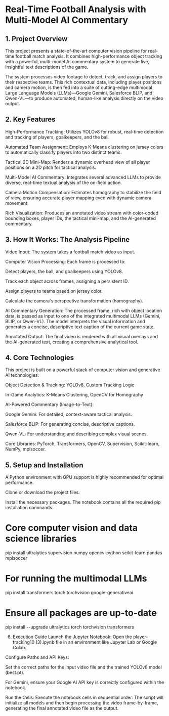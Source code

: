 # Real-Time Football Analysis with Multi-Model AI Commentary
## 1. Project Overview
This project presents a state-of-the-art computer vision pipeline for real-time football match analysis. It combines high-performance object tracking with a powerful, multi-model AI commentary system to generate live, insightful text descriptions of the game.

The system processes video footage to detect, track, and assign players to their respective teams. This rich contextual data, including player positions and camera motion, is then fed into a suite of cutting-edge multimodal Large Language Models (LLMs)—Google Gemini, Salesforce BLIP, and Qwen-VL—to produce automated, human-like analysis directly on the video output.

## 2. Key Features
High-Performance Tracking: Utilizes YOLOv8 for robust, real-time detection and tracking of players, goalkeepers, and the ball.

Automated Team Assignment: Employs K-Means clustering on jersey colors to automatically classify players into two distinct teams.

Tactical 2D Mini-Map: Renders a dynamic overhead view of all player positions on a 2D pitch for tactical analysis.

Multi-Model AI Commentary: Integrates several advanced LLMs to provide diverse, real-time textual analysis of the on-field action.

Camera Motion Compensation: Estimates homography to stabilize the field of view, ensuring accurate player mapping even with dynamic camera movement.

Rich Visualization: Produces an annotated video stream with color-coded bounding boxes, player IDs, the tactical mini-map, and the AI-generated commentary.

## 3. How It Works: The Analysis Pipeline
Video Input: The system takes a football match video as input.

Computer Vision Processing: Each frame is processed to:

Detect players, the ball, and goalkeepers using YOLOv8.

Track each object across frames, assigning a persistent ID.

Assign players to teams based on jersey color.

Calculate the camera's perspective transformation (homography).

AI Commentary Generation: The processed frame, rich with object location data, is passed as input to one of the integrated multimodal LLMs (Gemini, BLIP, or Qwen-VL). The model interprets the visual information and generates a concise, descriptive text caption of the current game state.

Annotated Output: The final video is rendered with all visual overlays and the AI-generated text, creating a comprehensive analytical tool.

## 4. Core Technologies
This project is built on a powerful stack of computer vision and generative AI technologies:

Object Detection & Tracking: YOLOv8, Custom Tracking Logic

In-Game Analytics: K-Means Clustering, OpenCV for Homography

AI-Powered Commentary (Image-to-Text):

Google Gemini: For detailed, context-aware tactical analysis.

Salesforce BLIP: For generating concise, descriptive captions.

Qwen-VL: For understanding and describing complex visual scenes.

Core Libraries: PyTorch, Transformers, OpenCV, Supervision, Scikit-learn, NumPy, mplsoccer.

## 5. Setup and Installation
A Python environment with GPU support is highly recommended for optimal performance.

Clone or download the project files.

Install the necessary packages. The notebook contains all the required pip installation commands.

# Core computer vision and data science libraries
pip install ultralytics supervision numpy opencv-python scikit-learn pandas mplsoccer

# For running the multimodal LLMs
pip install transformers torch torchvision google-generativeai

# Ensure all packages are up-to-date
pip install --upgrade ultralytics torch torchvision transformers

6. Execution Guide
Launch the Jupyter Notebook: Open the player-tracking10 (3).ipynb file in an environment like Jupyter Lab or Google Colab.

Configure Paths and API Keys:

Set the correct paths for the input video file and the trained YOLOv8 model (best.pt).

For Gemini, ensure your Google AI API key is correctly configured within the notebook.

Run the Cells: Execute the notebook cells in sequential order. The script will initialize all models and then begin processing the video frame-by-frame, generating the final annotated video file as the output.

